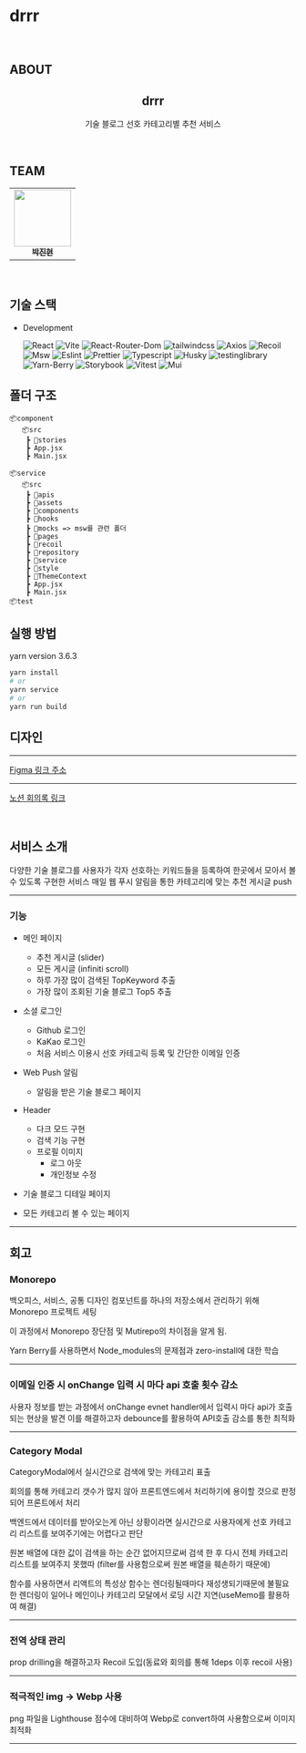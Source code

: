 # drrr

<br />

## ABOUT

<div align='center'>
    <h2> drrr</h2>  
    <p>기술 블로그 선호 카테고리별 추천 서비스 </p>
    <br />    
</div>

## TEAM

<div align='center'>
<table> 
  <tbody>
    <tr>            
       <td align="center"><a href="https://github.com/rondido"><img src="https://avatars.githubusercontent.com/u/55516901?v=4" width="100px;" alt=""/><br /><sub><b>박진현</b></sub></a><br /></td>
    </tr>
  </tbody>
</table>
</div>

<br />

## 기술 스택

- Development

  ![React](https://img.shields.io/badge/React-18.2.0-1E90FF?logo=React)
  ![Vite](https://img.shields.io/badge/Vite-4.1.0-C8C8FF?logo=Vite)
  ![React-Router-Dom](https://img.shields.io/badge/react--router-6.14.1-CA4245?logo=reactRouter)
  ![tailwindcss](https://img.shields.io/badge/tailwindcss%2Fcss-3.3.4-06B6D4?logo=tailwindcss)
  ![Axios](https://img.shields.io/badge/axios-1.4.0-%23671DDF?logo=axios)
  ![Recoil](https://img.shields.io/badge/Recoil--0.7.7-1E90FF?logo=Recoil)
  ![Msw](https://img.shields.io/badge/Msw--2.0.3-FF8C8C?logo=Msw)
  ![Eslint](https://img.shields.io/badge/Eslint--8.35.0-7B68EE?logo=Eslint)
  ![Prettier](https://img.shields.io/badge/Prettier--2.8.8-483D8B?logo=Prettier)
  ![Typescript](https://img.shields.io/badge/Typescript--5.0.2-3178C6?logo=Typescript)
  ![Husky](https://img.shields.io/badgeHusky-8.0.3-483D8B?logo=Husky)
  ![testinglibrary](https://img.shields.io/badge/testinglibrary--14.0.0-E33332?logo=testinglibrary)
  ![Yarn-Berry](https://img.shields.io/badge/Yarn-Berry--3.6.3-483D8B?logo=Yarn-Berry)
  ![Storybook](https://img.shields.io/badge/Storybook--7.4.0-FF4785?logo=Storybook)
  ![Vitest](https://img.shields.io/badge/Vitest--0.34.4-6E9F18?logo=Vitest)
  ![Mui](https://img.shields.io/badge/Mui--5.14.20-007FFF?logo=Mui)
  

## 폴더 구조

```
📦component
   📦src
    ┣ 📂stories
    ┣ App.jsx
    ┣ Main.jsx

📦service
   📦src
    ┣ 📂apis
    ┣ 📂assets
    ┣ 📂components    
    ┣ 📂hooks
    ┣ 📂mocks => msw를 관련 폴더
    ┣ 📂pages
    ┣ 📂recoil
    ┣ 📂repository 
    ┣ 📂service
    ┣ 📂style    
    ┣ 📂ThemeContext        
    ┣ App.jsx
    ┣ Main.jsx
📦test

```

## 실행 방법

yarn version 3.6.3

```bash
yarn install
# or
yarn service
# or
yarn run build

```

## 디자인

---

<p><a href="https://www.figma.com/file/TqDxmThYhuWpAcLwf8aqrL/Untitled?type=design&node-id=0-1&mode=design&t=z2PJCoDWR593bNnL-0">Figma 링크 주소</a>
</p>

---

<p><a href="https://shell-barnacle-687.notion.site/TEAM-A-67efc05b8c2244ad8e438f22da89423e">노션 회의록 링크</a></p>

<br/>

## 서비스 소개

다양한 기술 블로그를 사용자가 각자 선호하는 키워드들을 등록하여 한곳에서 모아서 볼 수 있도록 구현한 서비스
매일 웹 푸시 알림을 통한 카테고리에 맞는 추천 게시글 push

---

### 기능

- 메인 페이지
   -  추천 게시글 (slider)
   -  모든 게시글 (infiniti scroll)
   -  하루 가장 많이 검색된 TopKeyword 추출
   -  가장 많이 조회된 기술 블로그 Top5 추출
   
- 소셜 로그인
   - Github 로그인
   - KaKao 로그인
   - 처음 서비스 이용시 선호 카테고릭 등록 및 간단한 이메일 인증

- Web Push 알림
   - 알림을 받은 기술 블로그 페이지
     
- Header
   - 다크 모드 구현
   - 검색 기능 구현
   - 프로필 이미지
      - 로그 아웃
      - 개인정보 수정
        
- 기술 블로그 디테일 페이지
  
- 모든 카테고리 볼 수 있는 페이지
  
---

## 회고

### Monorepo

백오피스, 서비스, 공통 디자인 컴포넌트를 하나의 저장소에서 관리하기 위해 Monorepo 프로젝트 세팅

이 과정에서 Monorepo 장단점 및 Mutirepo의 차이점을 알게 됨.

Yarn Berry를 사용하면서 Node_modules의 문제점과 zero-install에 대한 학습

---

### 이메일 인증 시 onChange 입력 시 마다 api 호출 횟수 감소

사용자 정보를 받는 과정에서 onChange evnet handler에서 입력시 마다 api가 호출되는 현상을 발견
이를 해결하고자 debounce를 활용하여 API호출 감소를 통한 최적화

---

### Category Modal

CategoryModal에서 실시간으로 검색에 맞는 카테고리 표출

회의를 통해 카테고리 갯수가 많지 않아 프론트엔드에서 처리하기에 용이할 것으로 판정되어 프론트에서 처리

백엔드에서 데이터를 받아오는게 아닌 상황이라면 실시간으로 사용자에게 선호 카테고리 리스트를 보여주기에는 어렵다고 판단

원본 배열에 대한 값이 검색을 하는 순간 없어지므로써 검색 한 후 다시 전체 카테고리 리스트를 보여주지 못했따 (filter를 사용함으로써 원본 배열을 훼손하기 때문에)

함수를 사용하면서 리액트의 특성상 함수는 렌더링될때마다 재성생되기때문에 불필요한 렌더링이 일어나 메인이나 카테고리 모달에서 로딩 시간 지연(useMemo를 활용하여 해결)

---

### 전역 상태 관리

prop drilling을 해결하고자 Recoil 도입(동료와 회의를 통해 1deps 이후 recoil 사용)

---


### 적극적인 img -> Webp 사용

png 파일을 Lighthouse 점수에 대비하여 Webp로 convert하여 사용함으로써 이미지 최적화

---
     


